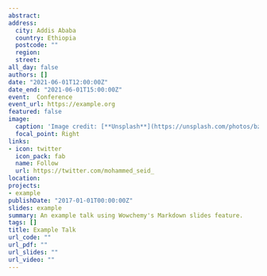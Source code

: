 ```yaml
---
abstract: 
address:
  city: Addis Ababa
  country: Ethiopia
  postcode: ""
  region: 
  street: 
all_day: false
authors: []
date: "2021-06-01T12:00:00Z"
date_end: "2021-06-01T15:00:00Z"
event:  Conference
event_url: https://example.org
featured: false
image:
  caption: 'Image credit: [**Unsplash**](https://unsplash.com/photos/bzdhc5b3Bxs)'
  focal_point: Right
links:
- icon: twitter
  icon_pack: fab
  name: Follow
  url: https://twitter.com/mohammed_seid_
location: 
projects:
- example
publishDate: "2017-01-01T00:00:00Z"
slides: example
summary: An example talk using Wowchemy's Markdown slides feature.
tags: []
title: Example Talk
url_code: ""
url_pdf: ""
url_slides: ""
url_video: ""
---
```

